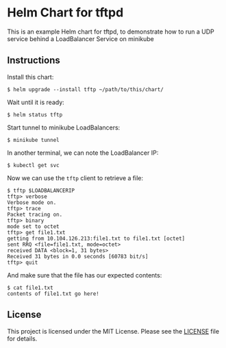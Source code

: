 # Helm Chart for tftpd

This is an example Helm chart for tftpd, to demonstrate how to run a UDP
service behind a LoadBalancer Service on minikube

## Instructions

Install this chart:

    $ helm upgrade --install tftp ~/path/to/this/chart/

Wait until it is ready:

    $ helm status tftp

Start tunnel to minikube LoadBalancers:

    $ minikube tunnel

In another terminal, we can note the LoadBalancer IP:

    $ kubectl get svc

Now we can use the `tftp` client to retrieve a file:

    $ tftp $LOADBALANCERIP
    tftp> verbose
    Verbose mode on.
    tftp> trace
    Packet tracing on.
    tftp> binary
    mode set to octet
    tftp> get file1.txt
    getting from 10.104.126.213:file1.txt to file1.txt [octet]
    sent RRQ <file=file1.txt, mode=octet>
    received DATA <block=1, 31 bytes>
    Received 31 bytes in 0.0 seconds [60783 bit/s]
    tftp> quit

And make sure that the file has our expected contents:

    $ cat file1.txt
    contents of file1.txt go here!

## License

This project is licensed under the MIT License. Please see the
[LICENSE](LICENSE) file for details.
